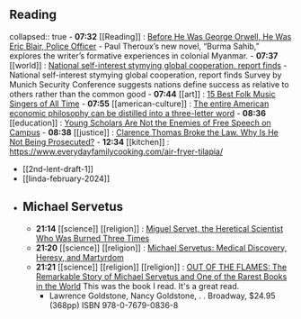 ## Reading
collapsed:: true
	- **07:32** [[Reading]] : [Before He Was George Orwell, He Was Eric Blair, Police Officer](https://www.nytimes.com/2024/02/05/books/review/george-orwell-burma-sahib-paul-theroux.html)
		- Paul Theroux’s new novel, “Burma Sahib,” explores the writer’s formative experiences in colonial Myanmar.
	- **07:37** [[world]] : [National self-interest stymying global cooperation, report finds](https://www.theguardian.com/world/2024/feb/12/national-self-interest-stymying-global-cooperation-report-finds-munich-security-conference)
		- National self-interest stymying global cooperation, report finds
		  Survey by Munich Security Conference suggests nations define success as relative to others rather than the common good
	- **07:44** [[art]] : [15 Best Folk Music Singers of All Time](https://singersroom.com/w37/best-folk-music-singers-of-all-time/)
	- **07:55** [[american-culture]] : [The entire American economic philosophy can be distilled into a three-letter word](https://www.forexlive.com/news/the-entire-american-economic-philosophy-can-be-distilled-into-a-three-letter-word-20240211/)
	- **08:36** [[education]] : [Young Scholars Are Not the Enemies of Free Speech on Campus](https://www.thecrimson.com/column/council-on-academic-freedom-at-harvard/article/2024/2/12/norris-academic-freedom/)
	- **08:38** [[justice]] : [Clarence Thomas Broke the Law. Why Is He Not Being Prosecuted?](https://www.thenation.com/article/society/clarence-thomas-supreme-court-gifts-felony/)
	- **12:34** [[kitchen]] :  https://www.everydayfamilycooking.com/air-fryer-tilapia/
- [[2nd-lent-draft-1]]
- [[linda-february-2024]]
- ## Michael Servetus
	- **21:14** [[science]] [[religion]] : [Miguel Servet, the Heretical Scientist Who Was Burned Three Times](https://www.bbvaopenmind.com/en/science/leading-figures/miguel-servet-the-heretical-scientist-who-was-burned-three-times/)
	- **21:20** [[science]] [[religion]] : [Michael Servetus: Medical Discovery, Heresy, and Martyrdom](https://historyofinformation.com/detail.php?id=1466)
	- **21:21** [[science]] [[religion]] [[religion]] : [OUT OF THE FLAMES: The Remarkable Story of Michael Servetus and One of the Rarest Books in the World](https://www.publishersweekly.com/9780767908368) This was the book I read. It's a great read.
		- Lawrence Goldstone, Nancy Goldstone, . . Broadway, $24.95 (368pp) ISBN 978-0-7679-0836-8